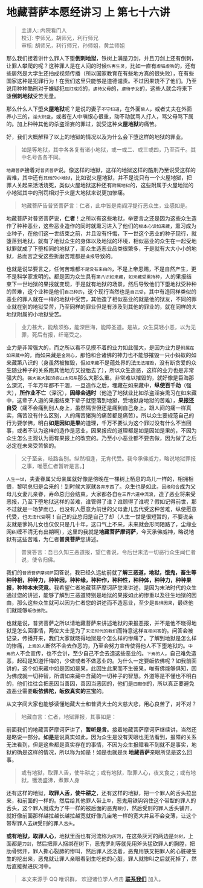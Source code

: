 # 地藏菩萨本愿经讲习 上 第七十六讲

> 主讲人: 内院看门人 <br />
> 校订: 李师兄，胡师兄，利行师兄 <br />
> 审核: 胡师兄，利行师兄，孙师姐，黄兰师姐 <br />

那么我们接着讲什么罪人下堕**倒刺地狱**，铁树上满是刀剑，并且刀剑上还有倒刺，让罪人攀爬的呢？这种罪人是在人间的时候`伤害生灵`，比如一直有`虐猫虐狗`的，还有些居然是大学生还拍成视频传播（所以国家教育在有些地方真的很失败），在有些国家这种是犯罪行为！在我们这里只能够是道德谴责。不过因果饶不了他们。乃至说用种种酷刑对于嫌疑犯`屈打成招`的，`虐待父母`的，`虐待子女`的，这些人就会将来下堕**倒刺地狱**受苦无量。

那么什么人下堕**火屋地狱**呢？是说的妻子`不守妇道`，在外面`偷人`，或者丈夫在外面养小三的，`淫火炽盛`，或者在人中嗔恨心很重，动不动就骂人打人，骂父母骂下属的。加上种种其他的杀盗淫妄的罪过，就受这种**火屋地狱**的痛苦。

好，我们大概解释了以上的地狱的情况以及为什么会下堕这样的地狱的罪业。

> 如是等地狱，其中各各复有诸小地狱，或一或二、或三或四，乃至百千。其中名号各各不同。

`地藏菩萨`接着对`普贤菩萨`说。像这样的地狱，这样的地狱这样的酷刑乃至说受这样的苦难，其中还有`其他的小地狱`，比如说火屋地狱，并不是说只有一个火屋地狱，把罪人关起来活活烧死，类似火屋地狱这种还有`附属地狱`的，这些附属于火屋地狱的小地狱其中的刑罚相对于火屋大地狱来说更加惨痛。

> 地藏菩萨告普贤菩萨言：仁者，此中皆是南阎浮提行恶众生，业感如是。

地藏菩萨对普贤菩萨说，**仁者**！之所以有这些地狱，举要言之还是因为这些众生造作了种种恶业，这些恶业造作的同时就熏习进入了他们的`根本心识如来藏`，熏习成为业种子，在他们这一世结束之前，并且没有忏悔，下一世这个恶业的种子现行，就堕落到地狱，就有了地狱众生的身体以及地狱的环境，相似恶业的众生在一起受地狱罪就成了下堕相同的地狱了，而众生造恶业品类很繁多，于是就有大大小小的地狱，总而言之受这些折磨苦难都是`业报`导致的。

也就是说举要言之，任何苦难都`不是没有来由的`，不是上帝恩赐，不是自然产生，更不是科学家发明的。都是因为众生具有`第八识如来藏`，`如来藏受熏持种`，人的果报结束下一世地狱的果报就变现，于是就有地狱的场景，然后导致他们下堕地狱受种种的苦难，这个业种是他们`自己种的`，这个现行当然也是`自己受`，其中有造同样类似的恶业的罪人就在一样的地狱中受苦，其他造了相似恶业的就是他的狱友，不同的罪业就在别的地狱受苦，乃至同样的罪业但是有涉及到其他的罪业的，就在同样的大地狱附属的小地狱受苦。

> 业力甚大，能敌须弥，能深巨海，能障圣道。是故，众生莫轻小恶，以为无罪，死后有报，纤毫受之。

业力是非常强大的，而之所以看不见摸不着的业力如此强大，是因为业力是`附属在如来藏中`的，而如来藏是`金刚心`，那怕和合诸佛的神力也不能够摧毁一只小蚂蚁的如来藏第八识的（身虽然被摧毁，但`如来藏`不是蕴处界的法`无法摧毁`，没有断贪爱的众生随业种子的关系跑其他地方又投胎去了），所以众生造恶，这样的业力也是非常强大的。`强大高大`如`须弥山太阳系`那么大那么重。非常难以摧毁的，就好像是巨海那么深沉，千年万年都不干涸，一旦造作之后，埋藏在如来藏中，**纵使百千劫**（强大），**所作业不亡**（深沉），**因缘会遇时**（他造了地狱业比如杀盗淫妄熏习在如来藏中，这辈子人道的果报结束下辈子就堕落到地狱，受地狱身地狱的苦难），**果报还自受**（痛不会痛到别人身上，虽然隔世但还是痛到自己身上，跟人间的痛一样真实，痛苦没有什么区别，人的痛苦猪狗的痛苦都是痛苦）。所以众生要规范自己的行为要学佛，明白**如是因如是果**的道理，千万不要认为这个罪过没有什么不当回事，或者不认为这样的造作是恶业，因果报应的道理都是如是因如是果的，不因为众生怎么主观认为而有果报上的改变的。乃至小小恶业都不要去做，因为做了之后必定在未来受苦恼的。

> 父子至亲，岐路各别。纵然相逢，无肯代受。我今承佛威力，略说地狱罪报之事，唯愿仁者暂听是言。】

`人生一世`，夫妻眷属父母亲属就好像是傍晚在一棵树上栖息的鸟儿一样的，相拥相偎，黎明总归是会来的！到时候大家就`各奔东西`了。众生也是如此，`因缘和合`成为父母儿女妻儿亲眷，寿命总归会结束。大家都各自`在三界六道中流浪`，造了恶业将来受恶报，乃至下堕地狱这样的苦难，谁管得了谁？谁顾得了谁呢？假如记得前世，那不过就是一场梦而已，也没有人愿意为前世的父母妻儿去代受这种苦难，纵使愿意代受，也`无法代受`啊！自己的业总归是自己了却（人生一世是很短暂的，不要说亲友就是爹妈儿女也仅仅只是几十年，这口气上不来，未来就会形同陌路了，尘缘业网纠缠不清无有出期啊），这里的我就是**地藏菩萨摩诃萨**，今天承佛威神，略说地狱有这些苦难，为仁者**普贤菩萨**您讲述。

> 普贤答言：吾已久知三恶道报，望仁者说，令后世末法一切恶行众生闻仁者说，使令归佛。

我们的`普贤菩萨摩诃萨`回答说，我已经久远劫前就了**解三恶道，地狱，饿鬼，畜生等种种相，种种力，种种因，种种缘，种种作，种种性，种种体，种种力，种种果报，种种本末究竟**。我希望仁者地藏菩萨摩诃萨您来讲述，是因为末法时代的众生通过您的讲述，能够了解到三恶道特别是地狱的果报如此的惨重以及往生地狱的因由，那么这些众生就可以因为仁者您的讲述而不造恶业，至少是`畏惧因果`，最终他们就能够`皈依佛陀`。

也就是说，普贤菩萨之所以请地藏菩萨来讲述地狱的果报恶报，并不是他不晓得地狱是怎么回事情，两位大士是为了`末法时代的我们`而特意这样`互相问答`的。问答会被记录，传播开来，我们大家就晓得地狱是个怎么样的惨痛了。了解到地狱是怎么样的惨痛，`上焉的人`断然不会去作恶的，乃至会努力宣传使得他人不下堕地狱的。`中焉的人`不会宣传，也不会讲，至少自己不会去造这些恶业的。`下焉的人`，自己难免造恶，起码是知道忏悔的，少做或者不做恶业的。为什么一定要皈依佛呢？如我前面讲的，这个如来藏中如是因如是果，此因生此果而不生彼果，唯有佛能够俱知，因为佛成就一切种智，所谓如来藏中含藏的一切种子的智慧。外道等是不懂也不明白的，他们往往会把恶因当善因，善因当恶因的，他们是`四颠倒`的，所以真正要避免造恶业需要**皈依佛陀，皈依真实的三宝**的。

从文字间大家也能够读懂地藏大士和普贤大士的大慈大悲，用心良苦了，对不对？

> 地藏白言：仁者，地狱罪报，其事如是：

前面我们的地藏菩萨摩诃萨讲了，**暂听是言**。接着地藏菩萨摩诃萨继续讲，当然还是略说一部分。**如是**是说真实如此，因为众生是没有天眼也无法看到，报障的关系无法看到，但是这些都是真实存在的事情，不因为众生报障看不到就不是事实，地狱的确是这样的情况，所以称为如是！如是也就是`我` **地藏菩萨**亲眼所见是这么回事。

> 或有地狱，取罪人舌，使牛耕之；或有地狱，取罪人心，夜叉食之；或有地狱，镬汤盛沸，煮罪人身

还有这样的地狱，**取罪人舌，使牛耕之**，还有这样的地狱，把一个罪人的舌头拉出来，和前面的一样的。然后给其他罪人带上`犁`，恶鬼用铁钩钩住这个带犁的罪人的舌头，这个罪人就成为了牛一样的被后面的恶鬼`鞭打`，然后受刑的罪人舌头铺开，就好像前面那样越拉越长越拉越宽就好像几亩地一样的宽大并且不会变薄，让这个带犁罪人去`耕`受刑的罪人`舌头`。

**或有地狱，取罪人心**，地狱里面也有河流称为`灰河`，在这条灰河的两边是`剑树`，上面都是`刀剑`，然后把罪人捆绑在树下，恶鬼罗刹等就先用斧头猛砍罪人的胸膛，把肋骨劈开，罪人撕心裂肺的惨叫，然后罪人还活着，恶鬼用铁叉把罪人的心脏硬生生的挖出来，恶鬼就让罪人亲眼看到生吃他的心脏，罪人就惨叫之后就死掉了，然后直接抛进灰河中。

> 本文来源于 QQ 唯识群， 欢迎诸位学人点击 **[联系我们](https://mp.weixin.qq.com/s/lZCfWjmLjgNR165Tx4_bCQ)** 加入。
